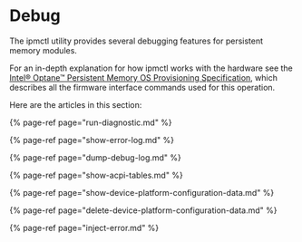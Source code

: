 # Debug

The ipmctl utility provides several debugging features for persistent memory modules. 

For an in-depth explanation for how ipmctl works with the hardware see the [Intel® Optane™ Persistent Memory OS Provisioning Specification](https://cdrdv2.intel.com/v1/dl/getContent/634430), which describes all the firmware interface commands used for this operation.

Here are the articles in this section:

{% page-ref page="run-diagnostic.md" %}

{% page-ref page="show-error-log.md" %}

{% page-ref page="dump-debug-log.md" %}

{% page-ref page="show-acpi-tables.md" %}

{% page-ref page="show-device-platform-configuration-data.md" %}

{% page-ref page="delete-device-platform-configuration-data.md" %}

{% page-ref page="inject-error.md" %}



